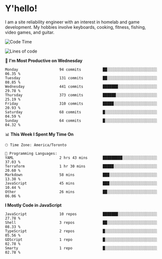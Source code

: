 # Y'hello!
I am a site reliability engineer with an interest in homelab and game development.
My hobbies involve keyboards, cooking, fitness, fishing, video games, and guitar.

<!--START_SECTION:waka-->
![Code Time](http://img.shields.io/badge/Code%20Time-90%20hrs%2027%20mins-blue)

![Lines of code](https://img.shields.io/badge/From%20Hello%20World%20I%27ve%20Written-3.0%20million%20lines%20of%20code-blue)

📅 **I'm Most Productive on Wednesday** 

```text
Monday                   94 commits          ██░░░░░░░░░░░░░░░░░░░░░░░   06.35 % 
Tuesday                  131 commits         ██░░░░░░░░░░░░░░░░░░░░░░░   08.85 % 
Wednesday                441 commits         ███████░░░░░░░░░░░░░░░░░░   29.78 % 
Thursday                 373 commits         ██████░░░░░░░░░░░░░░░░░░░   25.19 % 
Friday                   310 commits         █████░░░░░░░░░░░░░░░░░░░░   20.93 % 
Saturday                 68 commits          █░░░░░░░░░░░░░░░░░░░░░░░░   04.59 % 
Sunday                   64 commits          █░░░░░░░░░░░░░░░░░░░░░░░░   04.32 % 
```


📊 **This Week I Spent My Time On** 

```text
🕑︎ Time Zone: America/Toronto

💬 Programming Languages: 
YAML                     2 hrs 43 mins       █████████░░░░░░░░░░░░░░░░   37.03 % 
Terraform                1 hr 30 mins        █████░░░░░░░░░░░░░░░░░░░░   20.60 % 
Markdown                 58 mins             ███░░░░░░░░░░░░░░░░░░░░░░   13.38 % 
JavaScript               45 mins             ███░░░░░░░░░░░░░░░░░░░░░░   10.44 % 
Other                    26 mins             ██░░░░░░░░░░░░░░░░░░░░░░░   06.06 % 
```

**I Mostly Code in JavaScript** 

```text
JavaScript               10 repos            ███████░░░░░░░░░░░░░░░░░░   27.78 % 
Shell                    3 repos             ██░░░░░░░░░░░░░░░░░░░░░░░   08.33 % 
TypeScript               2 repos             █░░░░░░░░░░░░░░░░░░░░░░░░   05.56 % 
GDScript                 1 repo              █░░░░░░░░░░░░░░░░░░░░░░░░   02.78 % 
Smarty                   1 repo              █░░░░░░░░░░░░░░░░░░░░░░░░   02.78 % 
```




<!--END_SECTION:waka-->
